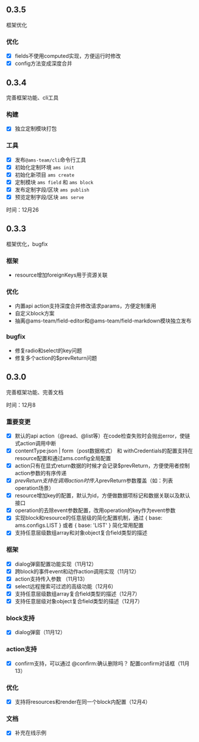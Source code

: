 ## 0.3.5
框架优化

### 优化
- [x] fields不使用computed实现，方便运行时修改
- [x] config方法变成深度合并

## 0.3.4
完善框架功能、cli工具

### 构建
- [x] 独立定制模块打包

### 工具
- [x] 发布`@ams-team/cli`命令行工具
- [x] 初始化定制环境 `ams init`
- [x] 初始化新项目 `ams create`
- [x] 定制模块 `ams field` 和 `ams block`
- [x] 发布定制字段/区块 `ams publish`
- [x] 预览定制字段/区块 `ams serve`

时间：12月26

## 0.3.3
框架优化，bugfix

### 框架
- resource增加foreignKeys用于资源关联

### 优化
- 内置api action支持深度合并修改请求params，方便定制重用
- 自定义block方案
- 抽离@ams-team/field-editor和@ams-team/field-markdown模块独立发布

### bugfix
- 修复radio和select的key问题
- 修复多个action的$prevReturn问题

## 0.3.0
完善框架功能、完善文档

时间：12月8

### 重要变更
- [x] 默认的api action（@read、@list等）在code检查失败时会抛出error，使链式action调用中断
- [x] contentType:json | form（post数据格式） 和 withCredentials的配置支持在resource配置和通过ams.config全局配置
- [x] action只有在显式return数据的时候才会记录$prevReturn，方便使用者控制action参数的有序传递
- [x] $prevReturn支持在调用action时传入$prevReturn参数覆盖（如：列表operation场景）
- [x] resource增加key的配置，默认为id，方便做数据项标记和数据关联以及默认接口
- [x] operation的去除event参数配置，改用operation的key作为event参数
- [x] 实现block和resource的任意层级的简化配置机制，通过 { base: ams.configs.LIST } 或者 { base: 'LIST' } 简化常用配置
- [x] 支持任意层级数组array和对象object复合field类型的描述

### 框架
- [x] dialog弹窗配置功能实现（11月12）
- [x] 跨block的事件event和动作action调用实现（11月12）
- [x] action支持传入参数 （11月13）
- [x] select远程搜索可过滤的高级功能（12月6）
- [x] 支持任意层级数组array复合field类型的描述（12月7）
- [x] 支持任意层级对象object复合field类型的描述（12月7）

### block支持
- [x] dialog弹窗（11月12）

### action支持
- [x] confirm支持，可以通过 @confirm:确认删除吗？ 配置confirm对话框（11月13）

### 优化
- [x] 支持将resources和render在同一个block内配置（12月4）

### 文档
- [x] 补充在线示例